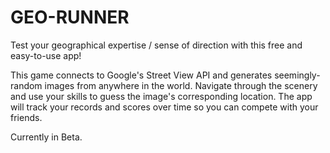 # GEO-RUNNER

Test your geographical expertise / sense of direction with this free and easy-to-use app!

This game connects to Google's Street View API and generates seemingly-random images from anywhere in the world. 
Navigate through the scenery and use your skills to guess the image's corresponding location.
The app will track your records and scores over time so you can compete with your friends.

Currently in Beta.
